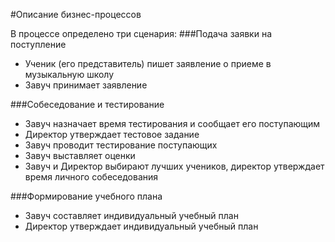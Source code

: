 #Описание бизнес-процессов

В процессе определено три сценария:
###Подача заявки на поступление
- Ученик (его представитель) пишет заявление о приеме в музыкальную школу
- Завуч принимает заявление

###Собеседование и тестирование
- Завуч назначает время тестирования и сообщает его поступающим
- Директор утверждает тестовое задание
- Завуч проводит тестирование поступающих
- Завуч выставляет оценки
- Завуч и Директор выбирают лучших учеников, директор утверждает время личного собеседования

###Формирование учебного плана
- Завуч составляет индивидуальный учебный план
- Директор утверждает индивидуальный учебный план
